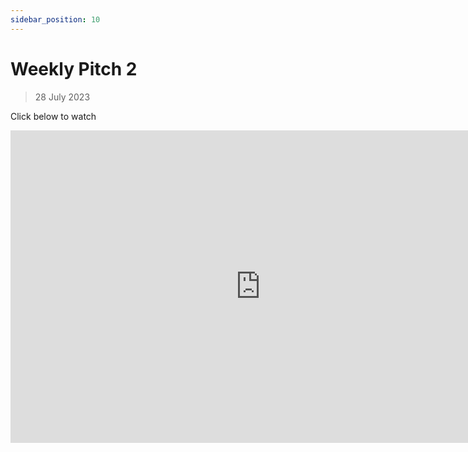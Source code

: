 ```yaml
---
sidebar_position: 10
---
```


# Weekly Pitch 2
> 28 July 2023

Click below to watch
<!-- [![Pitch 2 Youtube Video](./img/2023-07-28/pitch2.jpg)](https://youtu.be/xMiHauR38DU) -->
<iframe width="800" height="500" src="https://www.youtube.com/embed/xMiHauR38DU" title="YouTube video player" frameborder="0" allow="accelerometer; autoplay; clipboard-write; encrypted-media; gyroscope; picture-in-picture; web-share" allowfullscreen></iframe>
